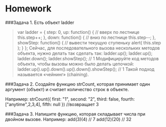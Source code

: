 # Homework 

###Задача 1. 
Есть объект ladder
>var ladder = {
>  step: 0,
> up: function() { // вверх по лестнице
>   this.step++;
>  },
>  down: function() { // вниз по лестнице
>    this.step--;
>  },
>  showStep: function() { // вывести текущую ступеньку
>    alert( this.step );
>  }
>};
Сейчас, для последовательного вызова нескольких методов объекта, нужно делать так сделать так:
ladder.up();
ladder.up();
ladder.down();
ladder.showStep(); // 1
Модифицируйте код методов объекта, чтобы вызовы можно было делать цепочкой:
ladder.up().up().down().up().down().showStep(); // 1
Такой подход называется «чейнинг» (chaining). 

###Задача 2. 
Создайте функцию strCount, которая принимает один аргумент (объект) и считает количество строк в объекте. 

Например: 
strCount({
  first: "1",
  second: "2",
  third: false,
  fourth: ["anytime",2,3,4],
  fifth:  null
  })
  //возвращает 3

###Задача 3. 
   Напишите функцию, которая складывает числа при двойном вызове. 
Например: 
add(3)(4)  // 7
add(12)(20) // 32
     
